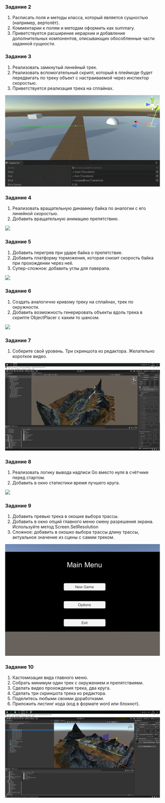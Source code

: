 ﻿### Задание 2

1. Расписать поля и методы класса, который является сущностью (например, вертолёт).
2. Комментарии к полям и методам оформить как summary.
3. Приветствуется расширение иерархии и добавление дополнительных компонентов, описывающих обособленные части заданной сущности.

### Задание 3

1. Реализовать замкнутый линейный трек.
2. Реализовать вспомогательный скрипт, который в плеймоде будет передвигать по треку объект с настраиваемой через инспектор скоростью.
3. Приветствуется реализация трека на сплайнах.

![](https://raw.githubusercontent.com/apkuznetsov/lic-unity-course/main/about/hw03.gif)

### Задание 4

1. Реализовать вращательную динамику байка по аналогии с его линейной скоростью.
2. Добавить вращательную анимацию препятствию.

![](https://raw.githubusercontent.com/apkuznetsov/lic-unity-course/main/about/hw04.gif)

### Задание 5

1. Добавить перегрев при ударе байка о препятствие.
2. Добавить платформу торможения, которая снизит скорость байка при прохождении через неё.
3. Супер-сложное: добавить углы для паверапа.

![](https://raw.githubusercontent.com/apkuznetsov/lic-unity-course/main/about/hw05.gif)

### Задание 6

1. Создать аналогично кривому треку на сплайнах, трек по окружности.
2. Добавить возможность генерировать объекты вдоль трека в скрипте ObjectPlacer с каким то шансом. 

![](https://raw.githubusercontent.com/apkuznetsov/lic-unity-course/main/about/hw06.gif)

### Задание 7

1. Соберите свой уровень. Три скриншота из редактора. Желательно короткое видео.

![](https://raw.githubusercontent.com/apkuznetsov/lic-unity-course/main/about/hw07-1.png)

### Задание 8

1. Реализовать логику вывода надписи Go вместо нуля в счётчике перед стартом.
2. Добавить в окно статистики время лучшего круга.

![](https://raw.githubusercontent.com/apkuznetsov/lic-unity-course/main/about/hw08.gif)

### Задание 9

1. Добавить превью трека в окошке выбора трассы.
2. Добавить в окно опций главного меню смену разрешения экрана. Используйте метод Screen.SetResolution
3. Сложное: добавить в окошко выбора трассы длину трассы, актуальное значение из сцены с самим треком.

![](https://raw.githubusercontent.com/apkuznetsov/lic-unity-course/main/about/hw09.gif)

### Задание 10

1. Кастомизация вида главного меню.
2. Собрать минимум один трек с окружением и препятствиями.
3. Сделать видео прохождения трека, два круга.
4. Сделать три скриншота трека из редактора.
5. Поделитесь любыми своими доработками.
6. Приложить листинг кода (код в формате word или блокнот).

![](https://raw.githubusercontent.com/apkuznetsov/lic-unity-course/main/about/hw10-1.png)
